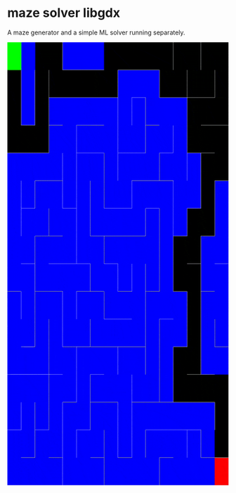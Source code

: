 # maze solver libgdx

A maze generator and a simple ML solver running separately.

![Demo](https://github.com/njdwklopper/maze-solver-libgdx/raw/master/maze.gif)